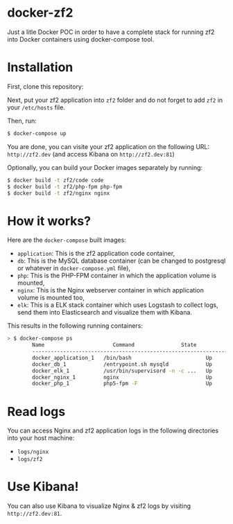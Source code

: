 docker-zf2
==========

Just a litle Docker POC in order to have a complete stack for running zf2 into Docker containers using docker-compose tool.

# Installation

First, clone this repository:

Next, put your zf2 application into `zf2` folder and do not forget to add `zf2` in your `/etc/hosts` file.

Then, run:

```bash
$ docker-compose up
```

You are done, you can visite your zf2 application on the following URL: `http://zf2.dev` (and access Kibana on `http://zf2.dev:81`)

Optionally, you can build your Docker images separately by running:

```bash
$ docker build -t zf2/code code
$ docker build -t zf2/php-fpm php-fpm
$ docker build -t zf2/nginx nginx
```

# How it works?

Here are the `docker-compose` built images:

* `application`: This is the zf2 application code container,
* `db`: This is the MySQL database container (can be changed to postgresql or whatever in `docker-compose.yml` file),
* `php`: This is the PHP-FPM container in which the application volume is mounted,
* `nginx`: This is the Nginx webserver container in which application volume is mounted too,
* `elk`: This is a ELK stack container which uses Logstash to collect logs, send them into Elasticsearch and visualize them with Kibana.

This results in the following running containers:

```bash
> $ docker-compose ps
        Name                      Command               State              Ports
        -------------------------------------------------------------------------------------------
        docker_application_1   /bin/bash                        Up
        docker_db_1            /entrypoint.sh mysqld            Up      0.0.0.0:3306->3306/tcp
        docker_elk_1           /usr/bin/supervisord -n -c ...   Up      0.0.0.0:81->80/tcp
        docker_nginx_1         nginx                            Up      443/tcp, 0.0.0.0:80->80/tcp
        docker_php_1           php5-fpm -F                      Up      9000/tcp
```

# Read logs

You can access Nginx and zf2 application logs in the following directories into your host machine:

* `logs/nginx`
* `logs/zf2`

# Use Kibana!

You can also use Kibana to visualize Nginx & zf2 logs by visiting `http://zf2.dev:81`.
